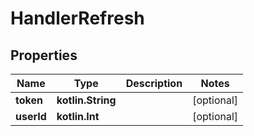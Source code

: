 
# HandlerRefresh

## Properties
| Name | Type | Description | Notes |
| ------------ | ------------- | ------------- | ------------- |
| **token** | **kotlin.String** |  |  [optional] |
| **userId** | **kotlin.Int** |  |  [optional] |



